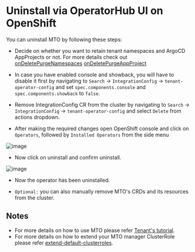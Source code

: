 # Uninstall via OperatorHub UI on OpenShift

You can uninstall MTO by following these steps:

* Decide on whether you want to retain tenant namespaces and ArgoCD AppProjects or not.
For more details check out [onDeletePurgeNamespaces](../../tutorials/tenant/deleting-tenant.md#configuration-for-retaining-resources)
[onDeletePurgeAppProject](../../crds-api-reference/extensions.md#configuring-argocd-integration)

* In case you have enabled console and showback, you will have to disable it first by navigating to `Search` -> `IntegrationConfig` -> `tenant-operator-config` and set `spec.components.console` and `spec.components.showback` to `false`.

* Remove IntegrationConfig CR from the cluster by navigating to `Search` -> `IntegrationConfig` -> `tenant-operator-config` and select `Delete` from actions dropdown.

* After making the required changes open OpenShift console and click on `Operators`, followed by `Installed Operators` from the side menu

![image](../../images/installed-operators.png)

* Now click on uninstall and confirm uninstall.

![image](../../images/uninstall-from-ui.png)

* Now the operator has been uninstalled.

* `Optional:` you can also manually remove MTO's CRDs and its resources from the cluster.

## Notes

* For more details on how to use MTO please refer [Tenant's tutorial](../../tutorials/tenant/create-tenant.md).
* For more details on how to extend your MTO manager ClusterRole please refer [extend-default-clusterroles](../../how-to-guides/extend-default-roles.md).
